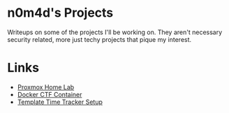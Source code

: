 # n0m4d's Projects

Writeups on some of the projects I'll be working on. They aren't necessary security related, more just techy projects that pique my interest.

# Links

- [Proxmox Home Lab](Proxmox%20Homelab.md)
- [Docker CTF Container](Docker.md)
- [Template Time Tracker Setup](Template%20Time%20Tracker%20Setup.md)